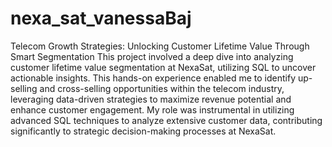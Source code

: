 # nexa_sat_vanessaBaj
Telecom Growth Strategies: Unlocking Customer Lifetime Value Through Smart Segmentation
This project involved a deep dive into analyzing customer lifetime value segmentation at NexaSat, utilizing SQL to uncover actionable insights. This hands-on experience enabled me to identify up-selling and cross-selling opportunities within the telecom industry, leveraging data-driven strategies to maximize revenue potential and enhance customer engagement. My role was instrumental in utilizing advanced SQL techniques to analyze extensive customer data, contributing significantly to strategic decision-making processes at NexaSat.
